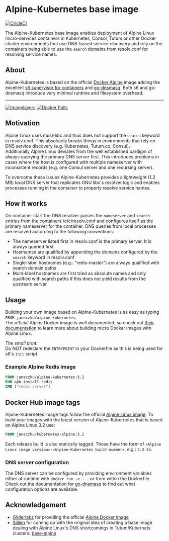 
# Alpine-Kubernetes base image

[![CircleCI](https://img.shields.io/circleci/project/janeczku/docker-alpine-kubernetes.svg?style=flat-square)](https://circleci.com/gh/janeczku/docker-alpine-kubernetes)

The Alpine-Kubernetes base image enables deployment of Alpine Linux micro-services containers in Kubernetes, Consol, Tutum or other Docker cluster environments that use DNS-based service discovery and rely on the containers being able to use the `search` domains from resolv.conf for resolving service names.

## About

Alpine-Kubernetes is based on the official [Docker Alpine](https://hub.docker.com/_/alpine/) image adding the excellent [s6 supervisor for containers](https://github.com/just-containers/s6-overlay) and [go-dnsmasg](https://github.com/janeczku/go-dnsmasq). Both s6 and go-dnsmasq introduce very minimal runtime and filesystem overhead.

-------

[![Imagelayers](https://badge.imagelayers.io/janeczku/alpine-kubernetes:latest.svg)](https://imagelayers.io/?images=janeczku/alpine-kubernetes:latest 'Get your own badge on imagelayers.io') [![Docker Pulls](https://img.shields.io/docker/pulls/janeczku/alpine-kubernetes.svg?style=flat-square)](https://hub.docker.com/r/janeczku/alpine-kubernetes/)

## Motivation
Alpine Linux uses musl-libc and thus does not support the `search` keyword in resolv.conf. This absolutely breaks things in environments that rely on DNS service discovery (e.g. Kubernetes, Tutum.co, Consul).    
Additionally Alpine Linux deviates from the well established pardigm of always querying the primary DNS server first. This introduces problems in cases where the host is configured with multiple nameserver with inconsistent records (e.g. one Consul server and one recursing server).
    
To overcome these issues Alpine-Kubernetes provides a lightweight (1.2 MB) local DNS server that replicates GNU libc's resolver logic and enables processes running in the container to properly resolve service names.

## How it works

On container start the DNS resolver parses the `nameserver` and `search` entries from the containers /etc/resolv.conf and configures itself as the primary nameserver for the container. DNS queries from local processes are resolved according to the following conventions:
* The nameserver listed first in resolv.conf is the primary server. It is always queried first.
* Hostnames are qualified by appending the domains configured by the `search` keyword in resolv.conf
* Single-label hostnames (e.g.: "redis-master") are always qualified with search domain paths
* Multi-label hostnames are first tried as absolute names and only qualified with search paths if this does not yield results from the upstream server

## Usage

Building your own image based on Alpine-Kubernetes is as easy as typing    
`FROM janeczku/alpine-kubernetes`.    
The official Alpine Docker image is well documented, so check out [their documentation](http://gliderlabs.viewdocs.io/docker-alpine) to learn more about building micro Docker images with Alpine Linux.

*The small print:*    
Do NOT redeclare the `ENTRYPOINT` in your Dockerfile as this is being used for s6's `init` script.

### Example Alpine Redis image

```Dockerfile
FROM janeczku/alpine-kubernetes:3.2
RUN apk-install redis
CMD ["redis-server"]
```

## Docker Hub image tags

Alpine-Kubernetes image tags follow the official [Alpine Linux image](https://hub.docker.com/_/alpine/).
To build your images with the latest version of Alpine-Kubernetes that is based on Alpine Linux 3.2 use: 

```Dockerfile
FROM janeczku/kubernetes-alpine:3.2
```

Each release build is also statically tagged. Those have the form of `<Alpine Linux image version>-<Alpine-Kubernetes build number>`, e.g.: `3.2-34`.
 
### DNS server configuration
The DNS server can be configured by providing environment variables either at runtime with `docker run -e ...` or from within the Dockerfile.
Check out the documentation for [go-dnsmasq](https://github.com/janeczku/go-dnsmasq) to find out what configuration options are available.

## Acknowledgement

* [Gliderlabs](http://gliderlabs.com/) for providing the official [Alpine Docker image](https://hub.docker.com/_/alpine/)
* [Sillien](http://gliderlabs.com/) for coming up with the original idea of creating a base image dealing with Alpine Linux's DNS shortcomings in Tutum/Kubernets clusters: [base-alpine](https://github.com/sillelien/base-alpine/)

